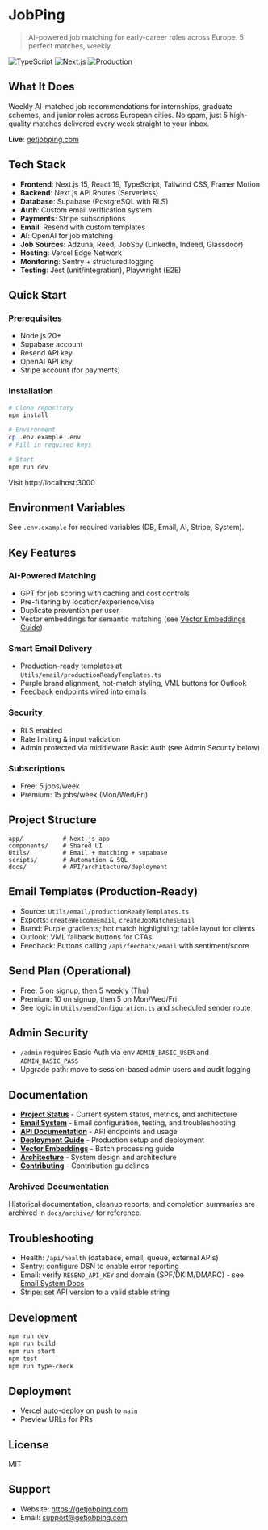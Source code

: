 # JobPing

> AI-powered job matching for early-career roles across Europe. 5 perfect matches, weekly.

[![TypeScript](https://img.shields.io/badge/TypeScript-100%25-blue)](https://www.typescriptlang.org/)
[![Next.js](https://img.shields.io/badge/Next.js-15-black)](https://nextjs.org/)
[![Production](https://img.shields.io/badge/Status-Live-green)](https://getjobping.com)

## What It Does

Weekly AI-matched job recommendations for internships, graduate schemes, and junior roles across European cities. No spam, just 5 high-quality matches delivered every week straight to your inbox.

**Live**: [getjobping.com](https://getjobping.com)

## Tech Stack

- **Frontend**: Next.js 15, React 19, TypeScript, Tailwind CSS, Framer Motion
- **Backend**: Next.js API Routes (Serverless)
- **Database**: Supabase (PostgreSQL with RLS)
- **Auth**: Custom email verification system
- **Payments**: Stripe subscriptions
- **Email**: Resend with custom templates
- **AI**: OpenAI for job matching
- **Job Sources**: Adzuna, Reed, JobSpy (LinkedIn, Indeed, Glassdoor)
- **Hosting**: Vercel Edge Network
- **Monitoring**: Sentry + structured logging
- **Testing**: Jest (unit/integration), Playwright (E2E)

## Quick Start

### Prerequisites

- Node.js 20+
- Supabase account
- Resend API key
- OpenAI API key
- Stripe account (for payments)

### Installation

```bash
# Clone repository
npm install

# Environment
cp .env.example .env
# Fill in required keys

# Start
npm run dev
```

Visit http://localhost:3000

## Environment Variables

See `.env.example` for required variables (DB, Email, AI, Stripe, System).

## Key Features

### AI-Powered Matching
- GPT for job scoring with caching and cost controls
- Pre-filtering by location/experience/visa
- Duplicate prevention per user
- Vector embeddings for semantic matching (see [Vector Embeddings Guide](docs/vector-embeddings-batch-processing.md))

### Smart Email Delivery
- Production-ready templates at `Utils/email/productionReadyTemplates.ts`
- Purple brand alignment, hot-match styling, VML buttons for Outlook
- Feedback endpoints wired into emails

### Security
- RLS enabled
- Rate limiting & input validation
- Admin protected via middleware Basic Auth (see Admin Security below)

### Subscriptions
- Free: 5 jobs/week
- Premium: 15 jobs/week (Mon/Wed/Fri)

## Project Structure

```
app/           # Next.js app
components/    # Shared UI
Utils/         # Email + matching + supabase
scripts/       # Automation & SQL
docs/          # API/architecture/deployment
```

## Email Templates (Production-Ready)

- Source: `Utils/email/productionReadyTemplates.ts`
- Exports: `createWelcomeEmail`, `createJobMatchesEmail`
- Brand: Purple gradients; hot match highlighting; table layout for clients
- Outlook: VML fallback buttons for CTAs
- Feedback: Buttons calling `/api/feedback/email` with sentiment/score

## Send Plan (Operational)

- Free: 5 on signup, then 5 weekly (Thu)
- Premium: 10 on signup, then 5 on Mon/Wed/Fri
- See logic in `Utils/sendConfiguration.ts` and scheduled sender route

## Admin Security

- `/admin` requires Basic Auth via env `ADMIN_BASIC_USER` and `ADMIN_BASIC_PASS`
- Upgrade path: move to session-based admin users and audit logging

## Documentation

- **[Project Status](docs/project-status.md)** - Current system status, metrics, and architecture
- **[Email System](docs/email-system.md)** - Email configuration, testing, and troubleshooting
- **[API Documentation](docs/API.md)** - API endpoints and usage
- **[Deployment Guide](docs/deployment/production-guide.md)** - Production setup and deployment
- **[Vector Embeddings](docs/vector-embeddings-batch-processing.md)** - Batch processing guide
- **[Architecture](docs/architecture/system-design.md)** - System design and architecture
- **[Contributing](CONTRIBUTING.md)** - Contribution guidelines

### Archived Documentation

Historical documentation, cleanup reports, and completion summaries are archived in `docs/archive/` for reference.

## Troubleshooting

- Health: `/api/health` (database, email, queue, external APIs)
- Sentry: configure DSN to enable error reporting
- Email: verify `RESEND_API_KEY` and domain (SPF/DKIM/DMARC) - see [Email System Docs](docs/email-system.md)
- Stripe: set API version to a valid stable string

## Development

```bash
npm run dev
npm run build
npm run start
npm test
npm run type-check
```

## Deployment

- Vercel auto-deploy on push to `main`
- Preview URLs for PRs

## License

MIT

## Support

- Website: https://getjobping.com
- Email: support@getjobping.com
